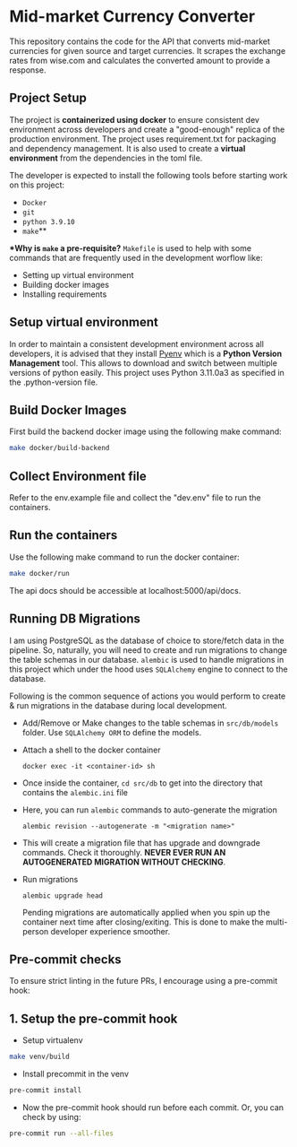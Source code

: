 # Mid-market Currency Converter

This repository contains the code for the API that converts mid-market currencies for given source and target currencies. It scrapes the exchange rates from wise.com and calculates the converted amount to provide a response.

## Project Setup

The project is **containerized using docker** to ensure consistent dev environment across developers and create a "good-enough" replica of the production environment.
The project uses requirement.txt for packaging and dependency management. It is also used to create a **virtual environment** from the dependencies in the toml file.

The developer is expected to install the following tools before starting work on this project:

- `Docker`
- `git`
- `python 3.9.10`
- `make`\*\*

**\*Why is `make` a pre-requisite?**
`Makefile` is used to help with some commands that are frequently used in the development worflow like:

- Setting up virtual environment
- Building docker images
- Installing requirements

## Setup virtual environment

In order to maintain a consistent development environment across all developers, it is advised that they install [Pyenv](https://github.com/pyenv/pyenv) which is a **Python Version Management** tool. This allows to download and switch between multiple versions of python easily. This project uses Python 3.11.0a3 as specified in the .python-version file.

## Build Docker Images

First build the backend docker image using the following make command:

```sh
make docker/build-backend
```

## Collect Environment file

Refer to the env.example file and collect the "dev.env" file to run the containers.

## Run the containers

Use the following make command to run the docker container:

```sh
make docker/run
```

The api docs should be accessible at localhost:5000/api/docs.

## Running DB Migrations

I am using PostgreSQL as the database of choice to store/fetch data in the pipeline. So, naturally, you will need to create and run migrations to change the table schemas in our database. `alembic` is used to handle migrations in this project which under the hood uses `SQLAlchemy` engine to connect to the database.

Following is the common sequence of actions you would perform to create & run migrations in the database during local development.

- Add/Remove or Make changes to the table schemas in `src/db/models` folder. Use `SQLAlchemy ORM` to define the models.

- Attach a shell to the docker container

  ```
  docker exec -it <container-id> sh
  ```

- Once inside the container, `cd src/db` to get into the directory that contains the `alembic.ini` file

- Here, you can run `alembic` commands to auto-generate the migration

  ```
  alembic revision --autogenerate -m "<migration name>"
  ```

- This will create a migration file that has upgrade and downgrade commands. Check it thoroughly. **NEVER EVER RUN AN AUTOGENERATED MIGRATION WITHOUT CHECKING**.

- Run migrations

  ```
  alembic upgrade head
  ```

  Pending migrations are automatically applied when you spin up the container next time after closing/exiting. This is done to make the multi-person developer experience smoother.

## Pre-commit checks

To ensure strict linting in the future PRs, I encourage using a pre-commit hook:

## 1. Setup the pre-commit hook

- Setup virtualenv

```sh
make venv/build
```

- Install precommit in the venv

```sh
pre-commit install
```

- Now the pre-commit hook should run before each commit. Or, you can check by using:

```sh
pre-commit run --all-files
```
